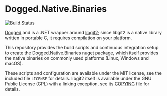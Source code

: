 Dogged.Native.Binaries
======================
[![Build Status](https://dev.azure.com/ethomson/dogged.native.binaries/_apis/build/status/ethomson.dogged.native.binaries?branchName=master)](https://dev.azure.com/ethomson/dogged.native.binaries/_build/latest?definitionId=47?branchName=master)

[Dogged](https://github.com/ethomson/dogged) and is a .NET wrapper around
[libgit2](https://github.com/libgit2/libgit2); since libgit2 is a native
library written in portable C, it requires compilation on your platform.

This repository provides the build scripts and continuous integration
setup to create the Dogged.Native.Binaries nuget package, which itself
provides the native binaries on commonly used platforms (Linux, Windows
and macOS).

These scripts and configuration are available under the MIT license, see
the included file `LICENSE` for details.  libgit2 itself is available
under the GNU Public License (GPL) with a linking exception, see its
[COPYING](https://github.com/libgit2/libgit2/blob/master/COPYING) file
for details.
